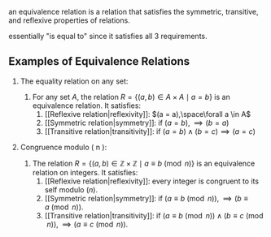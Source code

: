 an equivalence relation is a relation that satisfies the symmetric, transitive, and reflexive properties of relations.

essentially "is equal to" since it satisfies all 3 requirements.

## Examples of Equivalence Relations

1. The equality relation on any set: 
	1. For any set $A$, the relation $R = \{(a,b) \in A \times A \mid a=b\}$ is an equivalence relation. It satisfies:
		1. [[Reflexive relation|reflexivity]]: $(a = a),\space\forall a \in A$
		2. [[Symmetric relation|symmetry]]: if $(a = b), \implies (b = a)$
		3. [[Transitive relation|transitivity]]: if $(a = b)\wedge (b = c) \implies (a = c)$

3. Congruence modulo \( n \): 
	1. The relation $R = \{ (a, b) \in \mathbb{Z} \times \mathbb{Z} \mid a \equiv b \pmod{n}\}$ is an equivalence relation on integers. It satisfies:
		1. [[Reflexive relation|reflexivity]]: every integer is congruent to its self modulo ($n$).
		2. [[Symmetric relation|symmetry]]: if $(a\equiv b \pmod{n}),\implies (b\equiv a\pmod{n})$.
		3. [[Transitive relation|transitivity]]: if $(a\equiv b\pmod{n})\wedge(b\equiv c\pmod{n}),\implies (a\equiv c\pmod{n})$.